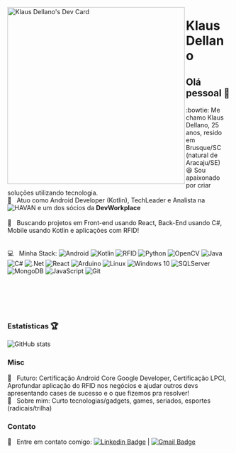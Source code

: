 <a href="https://app.daily.dev/klausdell"><img align="left" src="https://api.daily.dev/devcards/cecd62bd073e443ea95a7d9b698ff4e8.png?r=92w" width="400" alt="Klaus Dellano's Dev Card"/></a>

# Klaus Dellano

## Olá pessoal 👋

:bowtie: Me chamo Klaus Dellano, 25 anos, resido em Brusque/SC (natural de Aracaju/SE)<br/>
:satisfied: Sou apaixonado por criar soluções utilizando tecnologia.<br/>
 :rocket:  &nbsp; Atuo como Android Developer (Kotlin), TechLeader e Analista na <img alt="HAVAN" src="https://img.shields.io/badge/HAVAN-%230F1689.svg?&style=for-the-badge&logo=hugo&logoColor=white"/> e um dos sócios da **DevWorkplace**
 <br/><br/> :purple_heart: &nbsp; Buscando projetos em Front-end usando React, Back-End usando C#, Mobile usando Kotlin e aplicações com RFID!
 <br/><br/><br/> :computer: &nbsp; Minha Stack: 
<img alt="Android" src="https://img.shields.io/badge/Android-3DDC84?style=for-the-badge&logo=android&logoColor=white" />
<img alt="Kotlin" src="https://img.shields.io/badge/kotlin-%230095D5.svg?&style=for-the-badge&logo=kotlin&logoColor=white"/>
<img alt="RFID" src="https://img.shields.io/badge/Rfid-%23e6e6fa.svg?&style=for-the-badge&logo=sonarsource&logoColor=black"/>
<img alt="Python" src="https://img.shields.io/badge/python-%2314354C.svg?&style=for-the-badge&logo=python&logoColor=white"/>
<img alt="OpenCV" src="https://img.shields.io/badge/opencv-%23white.svg?&style=for-the-badge&logo=opencv&logoColor=white"/>
<img alt="Java" src="https://img.shields.io/badge/java-%23ED8B00.svg?&style=for-the-badge&logo=java&logoColor=white"/>
<img alt="C#" src="https://img.shields.io/badge/c%23-%23239120.svg?&style=for-the-badge&logo=c-sharp&logoColor=white"/>
<img alt=".Net" src="https://img.shields.io/badge/.NET-5C2D91?style=for-the-badge&logo=.net&logoColor=white"/>
<img alt="React" src="https://img.shields.io/badge/react-%2320232a.svg?&style=for-the-badge&logo=react&logoColor=%2361DAFB"/>
<img alt="Arduino" src="https://img.shields.io/badge/-Arduino-00979D?style=for-the-badge&logo=Arduino&logoColor=white"/>
<img alt="Linux" src="https://img.shields.io/badge/Linux-%23FCC624?style=for-the-badge&logo=linux&logoColor=black" />
<img alt="Windows 10" src="https://img.shields.io/badge/Windows-0078D6?style=for-the-badge&logo=windows&logoColor=white" />
<img alt="SQLServer" src ="https://img.shields.io/badge/SQL%20Sever-CC2927?style=for-the-badge&logo=microsoft%20sql%20server&logoColor=white"/>
<img alt="MongoDB" src ="https://img.shields.io/badge/MongoDB-%234ea94b.svg?&style=for-the-badge&logo=mongodb&logoColor=white"/>
<img alt="JavaScript" src="https://img.shields.io/badge/javascript-%23323330.svg?&style=for-the-badge&logo=javascript&logoColor=%23F7DF1E"/>
<img alt="Git" src="https://img.shields.io/badge/git-%23F05033.svg?&style=for-the-badge&logo=git&logoColor=white"/>

<br/><br/><br/><br/>
### Estatísticas 🏆

![GitHub stats](https://github-readme-stats.vercel.app/api?username=kdds22&show_icons=true&theme=tokyonight&count_private=true)

 
 ### Misc
 
 :dart: &nbsp; Futuro: Certificação Android Core Google Developer, Certificação LPCI, Aprofundar aplicação do RFID nos negócios e ajudar outros devs apresentando cases de sucesso e o que fizemos pra resolver!
 <br/> 💬  &nbsp; Sobre mim: Curto tecnologias/gadgets, games, seriados, esportes (radicais/trilha)
 
 ### Contato
 :email: &nbsp; Entre em contato comigo: [![Linkedin Badge](https://img.shields.io/badge/LinkedIn-klaus--dellano-blue)](https://www.linkedin.com/in/klaus-dellano/) 
| 
[![Gmail Badge](https://img.shields.io/badge/-klaus.dd.sa@gmail.com-c14438?style=flat-square&logo=Gmail&logoColor=white&link=mailto:klaus.dd.sa@gmail.com)](mailto:klaus.dd.sa@gmail.com)
